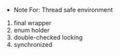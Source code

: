 - Note For: Thread safe environment

1. final wrapper
2. enum holder
3. double-checked locking
4. synchronized
